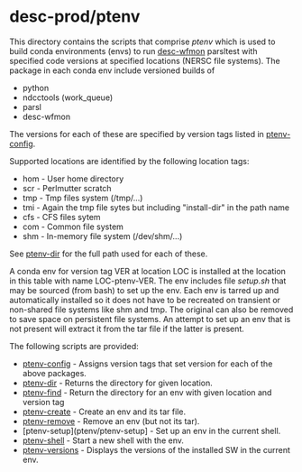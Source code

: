 # desc-prod/ptenv
This directory contains the scripts that comprise *ptenv* which is used to build conda environments (envs) to run
[desc-wfmon](https://github.com/LSSTDESC/desc-wfmon) parsltest with specified code versions at specified locations (NERSC file systems).
The package in each conda env include versioned builds of

* python
* ndcctools (work_queue)
* parsl
* desc-wfmon

The versions for each of these are specified by version tags listed in [ptenv-config](ptenv/ptenv-config).

Supported locations are identified by the following location tags:

* hom - User home directory
* scr - Perlmutter scratch
* tmp - Tmp files system (/tmp/...)
* tmi - Again the tmp file sytes but including "install-dir" in the path name
* cfs - CFS files sytem
* com - Common file system
* shm - In-memory file system (/dev/shm/...)

See [ptenv-dir](ptenv/ptenv-dir) for the full path used for each of these.

A conda env for version tag VER at location LOC is installed at the location in this table with name LOC-ptenv-VER.
The env includes file *setup.sh* that may be sourced (from bash) to set up the env.
Each env is tarred up and automatically installed so it does not have to be recreated on transient or non-shared file systems
like shm and tmp.
The original can also be removed to save space on persistent file systems.
An attempt to set up an env that is not present will extract it from the tar file if the latter is present.

The following scripts are provided:
* [ptenv-config](ptenv/ptenv-config) - Assigns version tags that set version for each of the above packages.
* [ptenv-dir](ptenv/ptenv-dir) - Returns the directory for given location.
* [ptenv-find](ptenv/ptenv-find) - Return the directory for an env with given location and version tag
* [ptenv-create](ptenv/ptenv-create) - Create an env and its tar file.
* [ptenv-remove](ptenv/ptenv-remove) - Remove an env (but not its tar).
* [ptenv-setup](ptenv/ptenv-setup] - Set up an env in the current shell.
* [ptenv-shell](ptenv/ptenv-shell) - Start a new shell with the env.
* [ptenv-versions](ptenv/ptenv-versions) - Displays the versions of the installed SW in the current env.
